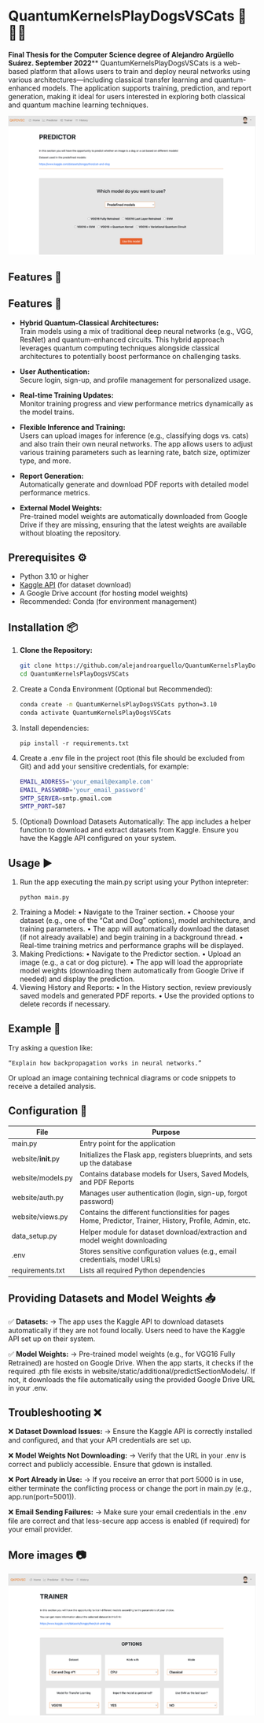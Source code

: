 # QuantumKernelsPlayDogsVSCats 🐶🐱🔬

**Final Thesis for the Computer Science degree of Alejandro Argüello Suárez. September 2022****
QuantumKernelsPlayDogsVSCats is a web-based platform that allows users to train and deploy neural networks using various architectures—including classical transfer learning and quantum-enhanced models. The application supports training, prediction, and report generation, making it ideal for users interested in exploring both classical and quantum machine learning techniques.

![Application Screenshot](website/static/images/readme_image1.png)


## Features 🚀

## Features 🚀

- **Hybrid Quantum-Classical Architectures:**  
  Train models using a mix of traditional deep neural networks (e.g., VGG, ResNet) and quantum-enhanced circuits. This hybrid approach leverages quantum computing techniques alongside classical architectures to potentially boost performance on challenging tasks.

- **User Authentication:**  
  Secure login, sign-up, and profile management for personalized usage.

- **Real-time Training Updates:**  
  Monitor training progress and view performance metrics dynamically as the model trains.

- **Flexible Inference and Training:**  
  Users can upload images for inference (e.g., classifying dogs vs. cats) and also train their own neural networks. The app allows users to adjust various training parameters such as learning rate, batch size, optimizer type, and more.

- **Report Generation:**  
  Automatically generate and download PDF reports with detailed model performance metrics.

- **External Model Weights:**  
  Pre-trained model weights are automatically downloaded from Google Drive if they are missing, ensuring that the latest weights are available without bloating the repository.

  
## Prerequisites ⚙️

- Python 3.10 or higher
- [Kaggle API](https://github.com/Kaggle/kaggle-api) (for dataset download)
- A Google Drive account (for hosting model weights)
- Recommended: Conda (for environment management)

## Installation 📦

1. **Clone the Repository:**

   ```bash
   git clone https://github.com/alejandroarguello/QuantumKernelsPlayDogsVSCats.git
   cd QuantumKernelsPlayDogsVSCats

2. Create a Conda Environment (Optional but Recommended):
   ```bash
   conda create -n QuantumKernelsPlayDogsVSCats python=3.10
   conda activate QuantumKernelsPlayDogsVSCats

3. Install dependencies:
   ```
   pip install -r requirements.txt

4. Create a .env file in the project root (this file should be excluded from Git) and add your sensitive credentials, for example:
   ```bash
   EMAIL_ADDRESS='your_email@example.com'
   EMAIL_PASSWORD='your_email_password'
   SMTP_SERVER=smtp.gmail.com
   SMTP_PORT=587

5. (Optional) Download Datasets Automatically:
   The app includes a helper function to download and extract datasets from Kaggle. Ensure you have the Kaggle API configured on your system.


## Usage ▶️
1. Run the app executing the main.py script using your Python intepreter:
   ```
   python main.py

2.	Training a Model:
	•	Navigate to the Trainer section.
	•	Choose your dataset (e.g., one of the “Cat and Dog” options), model architecture, and training parameters.
	•	The app will automatically download the dataset (if not already available) and begin training in a background thread.
	•	Real-time training metrics and performance graphs will be displayed.
3.	Making Predictions:
   •	Navigate to the Predictor section.
   •	Upload an image (e.g., a cat or dog picture).
   •	The app will load the appropriate model weights (downloading them automatically from Google Drive if needed) and display the prediction.
4.	Viewing History and Reports:
   •	In the History section, review previously saved models and generated PDF reports.
   •	Use the provided options to delete records if necessary.

## Example 🎯
Try asking a question like:

	“Explain how backpropagation works in neural networks.”
Or upload an image containing technical diagrams or code snippets to receive a detailed analysis.

## Configuration 🔧

| File      | Purpose |
| ----------- | ----------- |
| main.py      | Entry point for the application       |
| website/__init__.py   | Initializes the Flask app, registers blueprints, and sets up the database        |
| website/models.py   | Contains database models for Users, Saved Models, and PDF Reports       |
| website/auth.py  | Manages user authentication (login, sign-up, forgot password)        |
| website/views.py  | Contains the different functionslities for pages Home, Predictor, Trainer, History, Profile, Admin, etc.        |
| data_setup.py   | Helper module for dataset download/extraction and model weight downloading       |
| .env  | Stores sensitive configuration values (e.g., email credentials, model URLs)       |
| requirements.txt  | Lists all required Python dependencies       |


## Providing Datasets and Model Weights 📥

✅ **Datasets:** &rarr; The app uses the Kaggle API to download datasets automatically if they are not found locally. Users need to have the Kaggle API set up on their system.

✅ **Model Weights:** &rarr; Pre-trained model weights (e.g., for VGG16 Fully Retrained) are hosted on Google Drive. When the app starts, it checks if the required .pth file exists in website/static/additional/predictSectionModels/. If not, it downloads the file automatically using the provided Google Drive URL in your .env.


## Troubleshooting ❌

❌ **Dataset Download Issues:** &rarr; Ensure the Kaggle API is correctly installed and configured, and that your API credentials are set up.

❌ **Model Weights Not Downloading:** &rarr; Verify that the URL in your .env is correct and publicly accessible. Ensure that gdown is installed.

❌ **Port Already in Use:** &rarr; If you receive an error that port 5000 is in use, either terminate the conflicting process or change the port in main.py (e.g., app.run(port=5001)).

❌ **Email Sending Failures:** &rarr; Make sure your email credentials in the .env file are correct and that less-secure app access is enabled (if required) for your email provider.

## More images 📷
![Application Screenshot2](website/static/images/readme_image2.png)